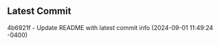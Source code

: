
## Latest Commit
4b6921f - Update README with latest commit info (2024-09-01 11:49:24 -0400) <Yunxi-Zhou>
